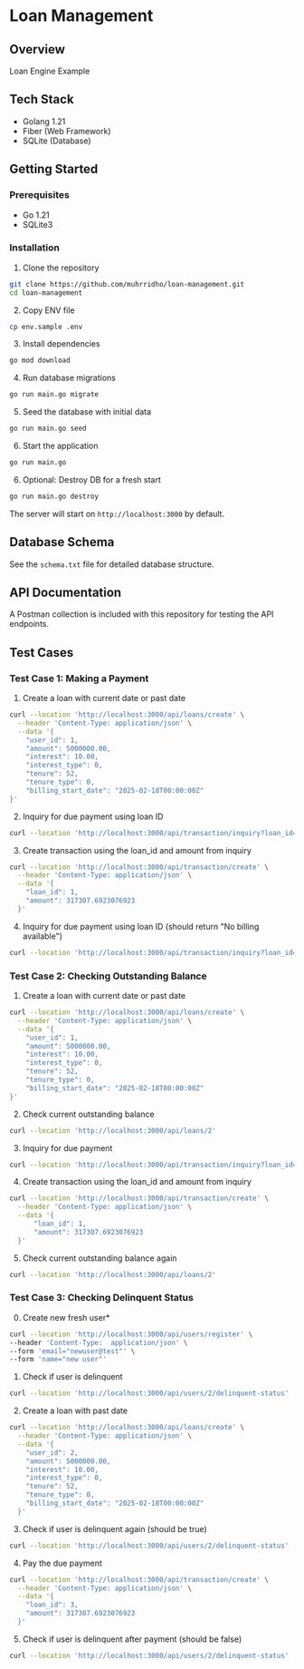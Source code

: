# Loan Management

## Overview
Loan Engine Example

## Tech Stack
- Golang 1.21
- Fiber (Web Framework)
- SQLite (Database)

## Getting Started

### Prerequisites
- Go 1.21
- SQLite3

### Installation

1. Clone the repository
```bash
git clone https://github.com/muhrridho/loan-management.git
cd loan-management
```

2. Copy ENV file
```bash
cp env.sample .env
```

3. Install dependencies
```bash
go mod download
```

4. Run database migrations
```bash
go run main.go migrate
```

5. Seed the database with initial data
```bash
go run main.go seed
```

6. Start the application
```bash
go run main.go
```

6. Optional: Destroy DB for a fresh start
```bash
go run main.go destroy
```

The server will start on `http://localhost:3000` by default.

## Database Schema
See the `schema.txt` file for detailed database structure.

## API Documentation
A Postman collection is included with this repository for testing the API endpoints.

## Test Cases

### Test Case 1: Making a Payment

1. Create a loan with current date or past date
```bash
curl --location 'http://localhost:3000/api/loans/create' \
  --header 'Content-Type: application/json' \
  --data '{
    "user_id": 1,
    "amount": 5000000.00,
    "interest": 10.00,
    "interest_type": 0,
    "tenure": 52,
    "tenure_type": 0,
    "billing_start_date": "2025-02-18T00:00:00Z"
}'
```

2. Inquiry for due payment using loan ID
```bash
curl --location 'http://localhost:3000/api/transaction/inquiry?loan_id=1'
```

3. Create transaction using the loan_id and amount from inquiry
```bash
curl --location 'http://localhost:3000/api/transaction/create' \
  --header 'Content-Type: application/json' \
  --data '{
    "loan_id": 1,
    "amount": 317307.6923076923
  }'
```

4. Inquiry for due payment using loan ID (should return "No billing available")
```bash
curl --location 'http://localhost:3000/api/transaction/inquiry?loan_id=1'
```


### Test Case 2: Checking Outstanding Balance

1. Create a loan with current date or past date
```bash
curl --location 'http://localhost:3000/api/loans/create' \
  --header 'Content-Type: application/json' \
  --data '{
    "user_id": 1,
    "amount": 5000000.00,
    "interest": 10.00,
    "interest_type": 0,
    "tenure": 52,
    "tenure_type": 0,
    "billing_start_date": "2025-02-18T00:00:00Z"
}'
```

2. Check current outstanding balance
```bash
curl --location 'http://localhost:3000/api/loans/2'
```

3. Inquiry for due payment
```bash
curl --location 'http://localhost:3000/api/transaction/inquiry?loan_id=2'
```

4. Create transaction using the loan_id and amount from inquiry
```bash
curl --location 'http://localhost:3000/api/transaction/create' \
  --header 'Content-Type: application/json' \
  --data '{
      "loan_id": 1,
      "amount": 317307.6923076923
  }'
```

5. Check current outstanding balance again
```bash
curl --location 'http://localhost:3000/api/loans/2'
```

### Test Case 3: Checking Delinquent Status

0. Create new fresh user*
```bash
curl --location 'http://localhost:3000/api/users/register' \
--header 'Content-Type:  application/json' \
--form 'email="newuser@test"' \
--form 'name="new user"'
```

1. Check if user is delinquent
```bash
curl --location 'http://localhost:3000/api/users/2/delinquent-status'
```

2. Create a loan with past date
```bash
curl --location 'http://localhost:3000/api/loans/create' \
  --header 'Content-Type: application/json' \
  --data '{
    "user_id": 2,
    "amount": 5000000.00,
    "interest": 10.00,
    "interest_type": 0,
    "tenure": 52,
    "tenure_type": 0,
    "billing_start_date": "2025-02-18T00:00:00Z"
  }'
```

3. Check if user is delinquent again (should be true)
```bash
curl --location 'http://localhost:3000/api/users/2/delinquent-status'
```

4. Pay the due payment
```bash
curl --location 'http://localhost:3000/api/transaction/create' \
  --header 'Content-Type: application/json' \
  --data '{
    "loan_id": 3,
    "amount": 317307.6923076923
  }'
```

5. Check if user is delinquent after payment (should be false)
```bash
curl --location 'http://localhost:3000/api/users/2/delinquent-status'
```
